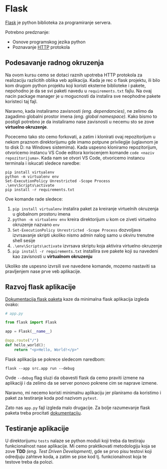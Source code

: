 # Flask

[Flask](https://flask.palletsprojects.com/en/3.0.x/) je python biblioteka za
programiranje servera.

Potrebno predznanje:

-   Osnove programskog jezika python
-   Poznavanje [HTTP](https://www.freecodecamp.org/news/what-is-http/) protokola

## Podesavanje radnog okruzenja

Na ovom kursu cemo se dotaci raznih upotreba HTTP protokola za realizaciju
razlicitih oblika veb aplikacija. Kada je rec o flask projektu, ili bilo kom
drugom python projektu koji koristi eksterne biblioteke i pakete, nepohodno je
da se svi paketi navedu u `requirements.txt` fajlu. Na ovaj nacin package
manager je u mogucnosti da instalira sve neophodne pakete koristeci taj fajl.

Naravno, kada instaliramo zavisnosti _(eng. dependancies)_, ne zelimo da
zagadimo globalni prostor imena _(eng. global namespace)_. Kako bismo to
postigli potrebno je da instaliramo nase zavisnosti u necemu sto se zove
**virtuelno okruzenje**.

Pocecemo tako sto cemo forkovati, a zatim i klonirati ovaj repozitorijum u nekom
praznom direktorijumu gde imamo potpune privilegije (uglavnom je to disk D: na
Windows sistemima). Kada uspesno kloniramo repozitorijum, otvoricemo instancu VS
Code editora koriscenjem komande `code <naziv repozitorijuma>`. Kada nam se otvori
VS Code, otvoricemo instancu terminala i iskucati sledece naredbe:

```shell
pip install virtualenv
python -m virtualenv env
Set-ExecutionPolicy Unrestricted -Scope Process
.\env\Scripts\activate
pip install -r requirements.txt
```

Ove komande rade sledece:

1. `pip install virtualenv` instalira paket za kreiranje virtuelnih okruzenja u
   globalnom prostoru imena
2. `python -m virtualenv env` kreira direktorijum u kom ce ziveti virtuelno
   okruzenje nazvano `env`
3. `Set-ExecutionPolicy Unrestricted -Scope Process` dozvoljava izvrsavanje
   skripti ukoliko nismo admin nalog samo u okviru trenutne shell sesije
4. `.\env\Scripts\activate` izvrsava skriptu koja aktivira virtuelno okruzenje
5. `pip install -r requirements.txt` installira sve pakete koji su navedeni kao
   zavisnosti u **virtualnom okruzenju**

Ukoliko ste uspesno izvrsili sve navedene komande, mozemo nastaviti sa
pravljenjem nase prve veb aplikacije.

## Razvoj flask aplikacije

[Dokumentacija flask paketa](https://flask.palletsprojects.com/en/3.0.x/quickstart/)
kaze da minimalna flask aplikacija izgleda ovako:

```python
# app.py

from flask import Flask

app = Flask(__name__)

@app.route("/")
def hello_world():
    return "<p>Hello, World!</p>"
```

Flask aplikacija se pokrece sledecom naredbom:

```shell
flask --app src.app run --debug
```

Ovde `--debug` flag sluzi da obavesti flask da cemo praviti izmene na aplikaciji
i da zelimo da se server ponovo pokrene cim se naprave izmene.

Naravno, mi necemo koristi minimalnu aplikaciju jer planiramo da koristimo i
paket za testiranje koda pod nazivom `pytest`.

Zato nas `app.py` fajl izgleda malo drugacije. Za bolje razumevanje flask paketa
treba procitati
[dokumentaciju](https://flask.palletsprojects.com/en/3.0.x/quickstart/).

## Testiranje aplikacije

U direktorijumu `tests` nalaze se python moduli koji treba da testiraju
funkcionalnost nase aplikacije. Mi cemo praktikovati metodologiju koja se zove
**TDD** _(eng. Test Driven Development)_, gde se prvo pisu testovi koji
odredjuju zahteve koda, a zatim se pise kod tj. funkcionalnost koja te testove
treba da polozi.
